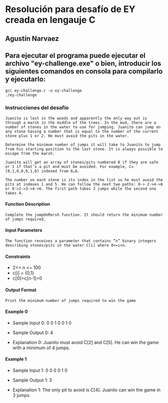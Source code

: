 # Resolución para desafío de EY creada en lengauje C

## Agustín Narvaez
## Para ejecutar el programa puede ejecutar el archivo "ey-challenge.exe" o bien, introducir los siguientes comandos en consola para compilarlo y ejecutarlo:
    gcc ey-challenge.c -o ey-challenge
    ./ey-challenge

### Instrucciones del desafío
    Juanito is lost in the woods and apparently the only way out is through a marsh in the middle of the trees. In the mud, there are a number of stones in the water to use for jumping. Juanito can jump on any stone having a number that is equal to the number of the current stone plus 1 or 2. He must avoid the pits in the water.

    Determine the minimum number of jumps it will take to Juanito to jump from his starting position to the last stone. It is always possible to escape from the marsh.

    Juanito will get an array of stones/pits numbered 0 if they are safe or 1 if that’s a pit and must be avoided. For example, C=[0,1,0,0,0,1,0] indexed from 0…6.

    The number on each stone is its index in the list so he must avoid the pits at indexes 1 and 5. He can follow the next two paths: 0-> 2->4->6 or 0->2->3->4->6. The first path takes 3 jumps while the second one takes 4.

#### Function Description
    Complete the jumpOnMarsh function. It should return the minimum number of jumps required.

#### Input Parameters
    The function receives a parameter that contains “n” binary integers describing stones/pits in the water C[i] where 0<=i<n.

#### Constraints
 - 2<= n <= 100
 - c[i] = {0,1}
 - c[0]=c[n-1]=0

#### Output Format
    Print the minimum number of jumps required to win the game

#### Example 0
 - Sample Input 0:
    0 0 1 0 0 1 0
    
 - Sample Output 0:
    4

 - Explanation 0: 
    Juanito must avoid C[2] and C[5]. He can win the game with a minimum of 4 jumps.

#### Example 1
 - Sample Input 1:
    0 0 0 0 1 0

 - Sample Output 1:
    3

 - Explanation 1:
    The only pit to avoid is C[4]. Juanito can win the game in 3 jumps.